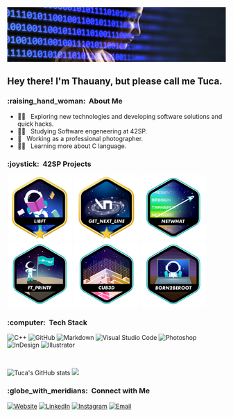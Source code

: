 
<img src="https://github.com/Tucapulcinelli/pics/blob/main/code.jpg">

<h2> Hey there! I'm Thauany, but please call me Tuca.</h2>

<h3> :raising_hand_woman: &nbsp;About Me </h3>

- :woman_technologist: &nbsp; Exploring new technologies and developing software solutions and quick hacks.
- :woman_astronaut: &nbsp; Studying Software engeneering at 42SP.
- :camera_flash: &nbsp; Working as a professional photographer.
- :woman_student: &nbsp; Learning more about C language.

<h3> :joystick: &nbsp;42SP Projects</h3>

<img src="https://github.com/Tucapulcinelli/pics/blob/main/libftm.png"> <img src="https://github.com/Tucapulcinelli/pics/blob/main/get_next_linem.png"> <img src="https://github.com/Tucapulcinelli/pics/blob/main/netwhate.png"> <img src="https://github.com/Tucapulcinelli/pics/blob/main/ft_printfe.png"> <img src="https://github.com/Tucapulcinelli/pics/blob/main/cub3de.png"> <img src="https://github.com/Tucapulcinelli/pics/blob/main/born2beroote.png">

<h3> :computer: &nbsp;Tech Stack</h3>

  ![C++](https://img.shields.io/badge/-C-333333?style=flat&logo=C%2B%2B&logoColor=00599C)
  ![GitHub](https://img.shields.io/badge/-GitHub-333333?style=flat&logo=github)
  ![Markdown](https://img.shields.io/badge/-Markdown-333333?style=flat&logo=markdown)
  ![Visual Studio Code](https://img.shields.io/badge/-Visual%20Studio%20Code-333333?style=flat&logo=visual-studio-code&logoColor=007ACC)
  ![Photoshop](https://img.shields.io/badge/-Photoshop-333333?style=flat&logo=adobe-photoshop)
  ![InDesign](https://img.shields.io/badge/-InDesign-333333?style=flat&logo=adobe-indesign)
  ![Illustrator](https://img.shields.io/badge/-Illustrator-333333?style=flat&logo=adobe-illustrator)

<br/>

![Tuca's GitHub stats](https://github-readme-stats.vercel.app/api?username=tucapulcinelli&show_icons=true&theme=nord)
<img height="195em" src="https://github-readme-stats.vercel.app/api/top-langs/?username=tucapulcinelli&theme=nord" />

<h3> :globe_with_meridians:	 &nbsp;Connect with Me </h3>

<a href="http://www.ppafotocine.com.br"><img alt="Website" src="https://img.shields.io/badge/Website-www.ppafotocine.com.br-blue?style=flat-square&logo=google-chrome"></a>
<a href="https://www.linkedin.com/in/thauany-pulcinelli-b8aa17141/"><img alt="LinkedIn" src="https://img.shields.io/badge/LinkedIn-Thauany%20Pulcinelli%20-blue?style=flat-square&logo=linkedin"></a>
<a href="https://www.instagram.com/tucapulcinelli/"><img alt="Instagram" src="https://img.shields.io/badge/Instagram-tucapulcinelli-blue?style=flat-square&logo=instagram"></a>
<a href="mailto:teptuca@gmail.com"><img alt="Email" src="https://img.shields.io/badge/Email-teptuca@gmail.com-blue?style=flat-square&logo=gmail"></a>
</p>

